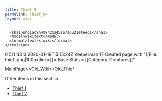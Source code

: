 ```yaml
---
title: Thief 0
permalink: Thief_0/
layout: wiki
---
```


      <sha1>phoiac9h4m842xq45sp7s6u21eteeq1</sha1>
      <model>wikitext</model>
      <format>text/x-wiki</format>
    </revision>
  </page>
  <page>
    <title>Thief</title>
    <ns>0</ns>
    <id>511</id>
    <revision>
      <id>4313</id>
      <timestamp>2020-01-18T15:15:24Z</timestamp>
      <contributor>
        <username>Keeperman</username>
        <id>17</id>
      </contributor>
      <comment>Created page with &quot;[[File: thief .png|100px|link=]]  = Base Stats =  [[Category: Creatures]]&quot;</comment>
      

[MainPage](/keeperrl_wiki/ "wikilink")>>[Old_Wiki](/keeperrl_wiki/Old_Wiki "wikilink")>>[Old_Thief](/keeperrl_wiki/Old_Thief "wikilink")

Other items in this section
-    [Thief 1](/keeperrl_wiki/Thief_1 "wikilink")
-    [Thief 2](/keeperrl_wiki/Thief_2 "wikilink")
